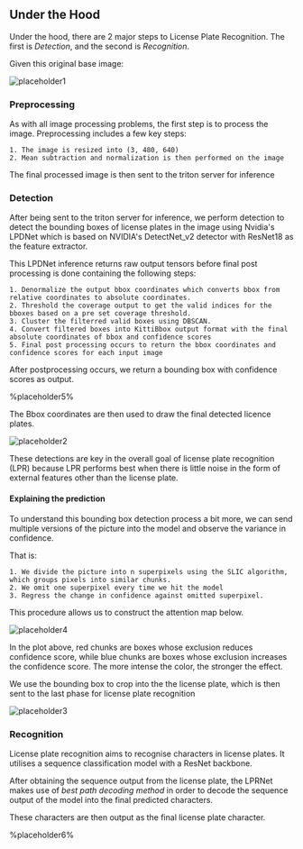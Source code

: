 ## Under the Hood

Under the hood, there are 2 major steps to License Plate Recognition. The first is _Detection_, and the second is _Recognition_.

Given this original base image:

![placeholder1](%placeholder1%)

### Preprocessing

As with all image processing problems, the first step is to process the image.
Preprocessing includes a few key steps:

    1. The image is resized into (3, 480, 640)
    2. Mean subtraction and normalization is then performed on the image

The final processed image is then sent to the triton server for inference

### Detection

After being sent to the triton server for inference, we perform detection to detect the bounding boxes of license plates in the image using Nvidia's LPDNet which is based on NVIDIA's DetectNet_v2 detector with ResNet18 as the feature extractor.

This LPDNet inference returns raw output tensors before final post processing is done containing the following steps:

    1. Denormalize the output bbox coordinates which converts bbox from relative coordinates to absolute coordinates.
    2. Threshold the coverage output to get the valid indices for the bboxes based on a pre set coverage threshold.
    3. Cluster the filterred valid boxes using DBSCAN.
    4. Convert filtered boxes into KittiBbox output format with the final absolute coordinates of bbox and confidence scores
    5. Final post processing occurs to return the bbox coordinates and confidence scores for each input image

After postprocessing occurs, we return a bounding box with confidence scores as output.

%placeholder5%

The Bbox coordinates are then used to draw the final detected licence plates.

![placeholder2](%placeholder2%)

These detections are key in the overall goal of license plate recognition (LPR) because LPR performs best when there is little noise in the form of external features other than the license plate.

#### Explaining the prediction

To understand this bounding box detection process a bit more, we can send multiple versions of the picture into the model and observe the variance in confidence.

That is:

    1. We divide the picture into n superpixels using the SLIC algorithm, which groups pixels into similar chunks.
    2. We omit one superpixel every time we hit the model
    3. Regress the change in confidence against omitted superpixel.

This procedure allows us to construct the attention map below.

![placeholder4](%placeholder4%)

In the plot above, red chunks are boxes whose exclusion reduces confidence score, while blue chunks are boxes whose exclusion increases the confidence score. The more intense the color, the stronger the effect.

We use the bounding box to crop into the the license plate, which is then sent to the last phase for license plate recognition

![placeholder3](%placeholder3%)

### Recognition

License plate recognition aims to recognise characters in license plates. It utilises a sequence classification model with a ResNet backbone.

After obtaining the sequence output from the license plate, the LPRNet makes use of _best path decoding method_ in order to decode the sequence output of the model into the final predicted characters.

These characters are then output as the final license plate character.

%placeholder6%
